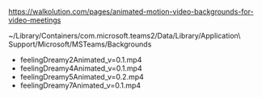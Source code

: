 

https://walkolution.com/pages/animated-motion-video-backgrounds-for-video-meetings

~/Library/Containers/com.microsoft.teams2/Data/Library/Application\ Support/Microsoft/MSTeams/Backgrounds

* feelingDreamy2Animated_v=0.1.mp4
* feelingDreamy4Animated_v=0.1.mp4
* feelingDreamy5Animated_v=0.2.mp4
* feelingDreamy7Animated_v=0.1.mp4



